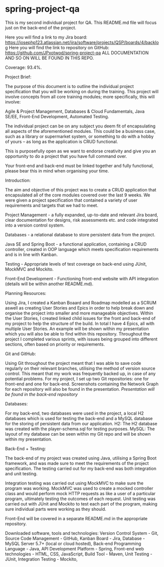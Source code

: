 # spring-project-qa
This is my second individual project for QA.
This README.md file will focus just on the back-end of the project.

Here you will find a link to my Jira board: https://josephp123.atlassian.net/jira/software/projects/QSP/boards/4/backlog
Here you will find the link to repository on GitHub: https://github.com/JPxotwod/spring-project-qa
ALL DOCUMENTATION AND SO ON WILL BE FOUND IN THIS REPO.

Coverage: 93.4%.

Project Brief:

The purpose of this document is to outline the individual project specification that you will be working on during the training. This project will involve concepts from all core training modules; more specifically, this will involve:

Agile & Project Management,
Databases & Cloud Fundamentals,
Java SE/EE,
Front-End Development,
Automated Testing.

The individual project can be on any subject you deem fit of encapsulating all aspects of the aforementioned modules. This could be a business case, such as a library or supermarket system, or something to do with a hobby of yours – as long as the application is CRUD functional.

This is purposefully open as we want to endorse creativity and give you an opportunity to do a project that you have full command over.

Your front-end and back-end must be linked together and fully functional, please bear this in mind when organising your time.

Introduction:

The aim and objective of this project was to create a CRUD application that encapsulated all of the core modules covered over the last 9 weeks.
We were given a project specification that contained a variety of user requirements and targets that we had to meet.

Project Management - a fully expanded, up-to-date and relevant Jira board, clear documentation for designs, risk assessments etc. and code integrated into a version control system.

Databases - a relational database to store persistent data from the project.

Java SE and Spring Boot - a functional application, containing a CRUD controller, created in OOP language which meets specification requirements and is in line with Kanban.

Testing - Appropriate levels of test coverage on back-end using JUnit, MockMVC and Mockito.

Front-End Development - Functioning front-end website with API integration (details will be within another README.md).


Planning Resources:

Using Jira, I created a Kanban Boaard and Roadmap modelled as a SCRUM aswell as creating User Stories and Epics in order to help break down and organise the project into smaller and more manageable objectives.
Within the User Stories, I created linked child issues for the front and back-end of my project to help the structure of the build. In total I have 4 Epics, all with multiple User Stories. An example will be shown within my presentation which you will also be able to find within this repository.
Throughout the project I completed various sprints, with issues being grouped into different sections, often based on priority or requirements.


Git and GitHub:

Using Git throughout the project meant that I was able to save code regularly on their relevant branches, utilising the method of version source control.
This meant that my work was frequently backed up, in case of any potential problems.
For my project, I set up two Git repositories: one for front-end and one for back-end. Screenshots containing the Network Graph for each repository will also be found in the presentation.
*Presentation will be found in the back-end repository*


Databases:

For my back-end, two databases were used in the project, a local H2 databases which is used for testing the back-end and a MySQL database for the storing of persistent data from our application.
H2: The H2 database was created with the player-schema.sql for testing purposes.
MySQL: The layout of my database can be seen within my Git repo and will be shown within my presentation.


Back-End + Testing:

The back-end of my project was created using Java, utilising a Spring Boot framework, and was made sure to meet the requirements of the project specification.
The testing carried out for my back-end was both integration and unit testing.

Integration testing was carried out using MockMVC to make sure the program was working. MockMVC was used to create a mocked controller class and would perform mock HTTP requests as like a user of a particular program, ultimately testing the outcomes of each request.
Unit testing was carried out with JUnit and Mockito to test each part of the program, making sure individual parts were working as they should.


Front-End will be covered in a separate README.md in the appropriate repository.

Downloaded software, tools and technologies:
Version Control System - Git,
Source Code Management - GitHub,
Kanban Board - Jira,
Database - MySQL Server 5.7+ (local or cloud hosted),
Back-end Programming Language - Java,
API Development Platform - Spring,
Front-end web technologies - HTML, CSS, JavaScript,
Build Tool - Maven,
Unit Testing - JUnit,
Integration Testing - Mockito,